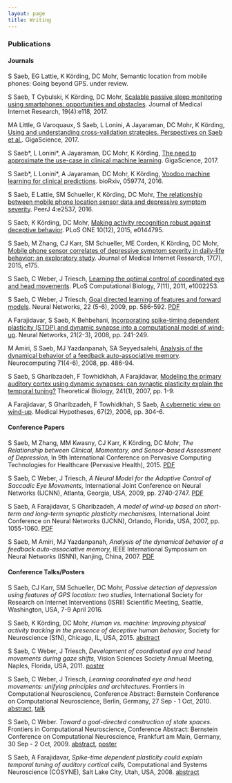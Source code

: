 ```yaml
---
layout: page
title: Writing
---
```


### Publications

#### Journals

S Saeb, EG Lattie, K Körding, DC Mohr, Semantic location from mobile phones: Going beyond GPS. under review.

S Saeb, T Cybulski, K Körding, DC Mohr, [Scalable passive sleep monitoring using smartphones: opportunities and obstacles](http://www.jmir.org/2017/4/e118/). Journal of Medical Internet Research, 19(4):e118, 2017.

MA Little, G Varoquaux, S Saeb, L Lonini, A Jayaraman, DC Mohr, K Körding, [Using and understanding cross-validation strategies. Perspectives on Saeb et al.](https://academic.oup.com/gigascience/article-lookup/doi/10.1093/gigascience/gix020). GigaScience, 2017.

S Saeb\*, L Lonini\*, A Jayaraman, DC Mohr, K Körding, [The need to approximate the use-case in clinical machine learning](https://academic.oup.com/gigascience/article-lookup/doi/10.1093/gigascience/gix019). GigaScience, 2017.

S Saeb\*, L Lonini\*, A Jayaraman, DC Mohr, K Körding, [Voodoo machine learning for clinical predictions](http://biorxiv.org/content/early/2016/06/19/059774). bioRxiv, 059774, 2016.

S Saeb, E Lattie, SM Schueller, K Körding, DC Mohr, [The relationship between mobile phone location sensor data and depressive symptom severity](https://doi.org/10.7717/peerj.2537). PeerJ 4:e2537, 2016.

S Saeb, K Körding, DC Mohr, [Making activity recognition robust against deceptive behavior](http://journals.plos.org/plosone/article?id=10.1371/journal.pone.0144795). PLoS ONE 10(12), 2015, e0144795.

S Saeb, M Zhang, CJ Karr, SM Schueller, ME Corden, K Körding, DC Mohr, [Mobile phone sensor correlates of depressive symptom severity in daily-life behavior: an exploratory study](http://www.jmir.org/2015/7/e175/). Journal of Medical Internet Research, 17(7), 2015, e175.

S Saeb, C Weber, J Triesch, [Learning the optimal control of coordinated eye and head movements](http://journals.plos.org/ploscompbiol/article?id=10.1371/journal.pcbi.1002253). PLoS Computational Biology, 7(11), 2011, e1002253.

S Saeb, C Weber, J Triesch, [Goal directed learning of features and forward models](http://www.sciencedirect.com/science/article/pii/S0893608009001245). Neural Networks, 22 (5-6), 2009, pp. 586-592. [PDF](https://fias.uni-frankfurt.de/fileadmin/fias/triesch/publications/SaebEtAl-NeuralNetworks-2009.pdf)

A Farajidavar, S Saeb, K Behbehani, [Incorporating spike-timing dependent plasticity (STDP) and dynamic synapse into a computational model of wind-up](http://www.sciencedirect.com/science/article/pii/S089360800700264X). Neural Networks, 21(2-3), 2008, pp. 241-249.

M Amiri, S Saeb, MJ Yazdanpanah, SA Seyyedsalehi, [Analysis of the dynamical behavior of a feedback auto-associative memory](http://www.sciencedirect.com/science/article/pii/S0925231207002809). Neurocomputing 71(4-6), 2008, pp. 486-94.

S Saeb, S Gharibzadeh, F Towhidkhah, A Farajidavar, [Modeling the primary auditory cortex using dynamic synapses: can synaptic plasticity explain the temporal tuning?](http://www.sciencedirect.com/science/article/pii/S0022519307001415) Theoretical Biology, 241(1), 2007, pp. 1-9.

A Farajidavar, S Gharibzadeh, F Towhidkhah, S Saeb, [A cybernetic view on wind-up](http://www.sciencedirect.com/science/article/pii/S0306987706001216). Medical Hypotheses, 67(2), 2006, pp. 304-6.

#### Conference Papers

S Saeb, M Zhang, MM Kwasny, CJ Karr, K Körding, DC Mohr, _The Relationship between Clinical, Momentary, and Sensor-based Assessment of Depression,_ In 9th International Conference on Pervasive Computing Technologies for Healthcare (Pervasive Health), 2015. [PDF](http://klab.smpp.northwestern.edu/wiki/images/c/c9/SaebPerHealth15.pdf)

S Saeb, C Weber, J Triesch, _A Neural Model for the Adaptive Control of Saccadic Eye Movements,_ International Joint Conference on Neural Networks (IJCNN), Atlanta, Georgia, USA, 2009, pp. 2740-2747. [PDF](http://klab.smpp.northwestern.edu/wiki/images/2/20/SaebIJCNN09.pdf)

S Saeb, A Farajidavar, S Gharibzadeh, _A model of wind-up based on short-term and long-term synaptic plasticity mechanisms,_ International Joint Conference on Neural Networks (IJCNN), Orlando, Florida, USA, 2007, pp. 1055-1060. [PDF](http://klab.smpp.northwestern.edu/wiki/images/8/87/SaebIJCNN07.pdf)

S Saeb, M Amiri, MJ Yazdanpanah, _Analysis of the dynamical behavior of a feedback auto-associative memory,_ IEEE International Symposium on Neural Networks (ISNN), Nanjing, China, 2007. [PDF](http://klab.smpp.northwestern.edu/wiki/images/8/87/SaebISNN07.pdf)

#### Conference Talks/Posters

S Saeb, CJ Karr, SM Schueller, DC Mohr, _Passive detection of depression using features of GPS location: two studies,_ International Society for Research on Internet Interventions (ISRII) Scientific Meeting, Seattle, Washington, USA, 7-9 April 2016.

S Saeb, K Körding, DC Mohr, _Human vs. machine: Improving physical activity tracking in the presence of deceptive human behavior,_ Society for Neuroscience (SfN), Chicago, IL, USA, 2015. [abstract](http://klab.smpp.northwestern.edu/wiki/images/1/1e/SaebSfN15.pdf)

S Saeb, C Weber, J Triesch, _Development of coordinated eye and head movements during gaze shifts,_ Vision Sciences Society Annual Meeting, Naples, Florida, USA, 2011. [poster](http://klab.smpp.northwestern.edu/wiki/images/f/f6/SaebVSS11.pdf)

S Saeb, C Weber, J Triesch, _Learning coordinated eye and head movements: unifying principles and architectures._ Frontiers in Computational Neuroscience, Conference Abstract: Bernstein Conference on Computational Neuroscience, Berlin, Germany, 27 Sep - 1 Oct, 2010. [abstract](http://www.frontiersin.org/10.3389/conf.fncom.2010.51.00065/event_abstract), [talk](http://klab.smpp.northwestern.edu/wiki/images/3/37/SaebBCCN_talk.pdf)

S Saeb, C Weber. _Toward a goal-directed construction of state spaces._ Frontiers in Computational Neuroscience, Conference Abstract: Bernstein Conference on Computational Neuroscience, Frankfurt am Main, Germany, 30 Sep - 2 Oct, 2009. [abstract](http://www.frontiersin.org/10.3389/conf.neuro.10.2009.14.019/event_abstract), [poster](http://klab.smpp.northwestern.edu/wiki/images/0/05/SaebBCCN09_poster.pdf)

S Saeb, A Farajidavar, _Spike-time dependent plasticity could explain temporal tuning of auditory cortical cells,_ Computational and Systems Neuroscience (COSYNE), Salt Lake City, Utah, USA, 2008. [abstract](http://klab.smpp.northwestern.edu/wiki/images/8/8b/SaebCOSYNE08.pdf)
